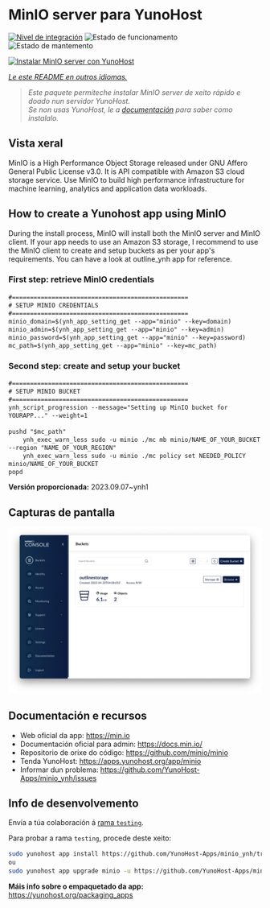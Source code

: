 <!--
NOTA: Este README foi creado automáticamente por <https://github.com/YunoHost/apps/tree/master/tools/readme_generator>
NON debe editarse manualmente.
-->

# MinIO server para YunoHost

[![Nivel de integración](https://dash.yunohost.org/integration/minio.svg)](https://dash.yunohost.org/appci/app/minio) ![Estado de funcionamento](https://ci-apps.yunohost.org/ci/badges/minio.status.svg) ![Estado de mantemento](https://ci-apps.yunohost.org/ci/badges/minio.maintain.svg)

[![Instalar MinIO server con YunoHost](https://install-app.yunohost.org/install-with-yunohost.svg)](https://install-app.yunohost.org/?app=minio)

*[Le este README en outros idiomas.](./ALL_README.md)*

> *Este paquete permíteche instalar MinIO server de xeito rápido e doado nun servidor YunoHost.*  
> *Se non usas YunoHost, le a [documentación](https://yunohost.org/install) para saber como instalalo.*

## Vista xeral

MinIO is a High Performance Object Storage released under GNU Affero General Public License v3.0. It is API compatible with Amazon S3 cloud storage service. Use MinIO to build high performance infrastructure for machine learning, analytics and application data workloads.

## How to create a Yunohost app using MinIO
During the install process, MinIO will install both the MinIO server and MinIO client.
If your app needs to use an Amazon S3 storage, I recommend to use the MinIO client to create and setup buckets as per your app's requirements. You can have a look at outline_ynh app for reference.

### First step: retrieve MinIO credentials
```
#=================================================
# SETUP MINIO CREDENTIALS
#=================================================
minio_domain=$(ynh_app_setting_get --app="minio" --key=domain)
minio_admin=$(ynh_app_setting_get --app="minio" --key=admin)
minio_password=$(ynh_app_setting_get --app="minio" --key=password)
mc_path=$(ynh_app_setting_get --app="minio" --key=mc_path)
```

### Second step: create and setup your bucket
```
#=================================================
# SETUP MINIO BUCKET
#=================================================
ynh_script_progression --message="Setting up MinIO bucket for YOURAPP..." --weight=1

pushd "$mc_path"
	ynh_exec_warn_less sudo -u minio ./mc mb minio/NAME_OF_YOUR_BUCKET --region "NAME_OF_YOUR_REGION"
	ynh_exec_warn_less sudo -u minio ./mc policy set NEEDED_POLICY minio/NAME_OF_YOUR_BUCKET
popd
```

**Versión proporcionada:** 2023.09.07~ynh1

## Capturas de pantalla

![Captura de pantalla de MinIO server](./doc/screenshots/minio-browser.png)

## Documentación e recursos

- Web oficial da app: <https://min.io>
- Documentación oficial para admin: <https://docs.min.io/>
- Repositorio de orixe do código: <https://github.com/minio/minio>
- Tenda YunoHost: <https://apps.yunohost.org/app/minio>
- Informar dun problema: <https://github.com/YunoHost-Apps/minio_ynh/issues>

## Info de desenvolvemento

Envía a túa colaboración á [rama `testing`](https://github.com/YunoHost-Apps/minio_ynh/tree/testing).

Para probar a rama `testing`, procede deste xeito:

```bash
sudo yunohost app install https://github.com/YunoHost-Apps/minio_ynh/tree/testing --debug
ou
sudo yunohost app upgrade minio -u https://github.com/YunoHost-Apps/minio_ynh/tree/testing --debug
```

**Máis info sobre o empaquetado da app:** <https://yunohost.org/packaging_apps>
